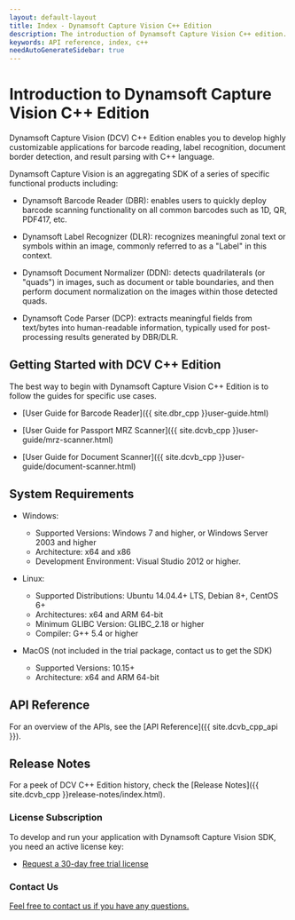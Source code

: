 ```yaml
---
layout: default-layout
title: Index - Dynamsoft Capture Vision C++ Edition
description: The introduction of Dynamsoft Capture Vision C++ edition.
keywords: API reference, index, c++
needAutoGenerateSidebar: true
---
```


# Introduction to Dynamsoft Capture Vision C++ Edition

Dynamsoft Capture Vision (DCV) C++ Edition enables you to develop highly customizable applications for barcode reading, label recognition, document border detection, and result parsing with C++ language.

Dynamsoft Capture Vision is an aggregating SDK of a series of specific functional products including:

- Dynamsoft Barcode Reader (DBR): enables users to quickly deploy barcode scanning functionality on all common barcodes such as 1D, QR, PDF417, etc.

- Dynamsoft Label Recognizer (DLR): recognizes meaningful zonal text or symbols within an image, commonly referred to as a "Label" in this context.

- Dynamsoft Document Normalizer (DDN): detects quadrilaterals (or "quads") in images, such as document or table boundaries, and then perform document normalization on the images within those detected quads.

- Dynamsoft Code Parser (DCP): extracts meaningful fields from text/bytes into human-readable information, typically used for post-processing results generated by DBR/DLR.


## Getting Started with DCV C++ Edition

The best way to begin with Dynamsoft Capture Vision C++ Edition is to follow the guides for specific use cases.

- [User Guide for Barcode Reader]({{ site.dbr_cpp }}user-guide.html)

- [User Guide for Passport MRZ Scanner]({{ site.dcvb_cpp }}user-guide/mrz-scanner.html)

- [User Guide for Document Scanner]({{ site.dcvb_cpp }}user-guide/document-scanner.html)


## System Requirements

- Windows:
  - Supported Versions: Windows 7 and higher, or Windows Server 2003 and higher
  - Architecture: x64 and x86
  - Development Environment: Visual Studio 2012 or higher.

- Linux:
  - Supported Distributions: Ubuntu 14.04.4+ LTS, Debian 8+, CentOS 6+
  - Architectures: x64 and ARM 64-bit
  - Minimum GLIBC Version: GLIBC_2.18 or higher
  - Compiler: G++ 5.4 or higher

- MacOS (not included in the trial package, contact us to get the SDK)
  - Supported Versions: 10.15+
  - Architecture: x64 and ARM 64-bit

## API Reference

For an overview of the APIs, see the [API Reference]({{ site.dcvb_cpp_api }}).

## Release Notes

For a peek of DCV C++ Edition history, check the [Release Notes]({{ site.dcvb_cpp }}release-notes/index.html).

### License Subscription

To develop and run your application with Dynamsoft Capture Vision SDK, you need an active license key:

* <a href = "https://www.dynamsoft.com/customer/license/trialLicense?utm_source=docs&product=DCV&package=c_cpp" target = "_blank">Request a 30-day free trial license</a>

### Contact Us

<a href = "https://www.dynamsoft.com/company/customer-service/#contact" target = "_blank">Feel free to contact us if you have any questions.</a>
